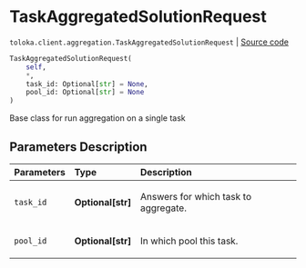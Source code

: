 # TaskAggregatedSolutionRequest
`toloka.client.aggregation.TaskAggregatedSolutionRequest` | [Source code](https://github.com/Toloka/toloka-kit/blob/v0.1.24/src/client/aggregation.py#L63)

```python
TaskAggregatedSolutionRequest(
    self,
    *,
    task_id: Optional[str] = None,
    pool_id: Optional[str] = None
)
```

Base class for run aggregation on a single task

## Parameters Description

| Parameters | Type | Description |
| :----------| :----| :-----------|
`task_id`|**Optional\[str\]**|<p>Answers for which task to aggregate.</p>
`pool_id`|**Optional\[str\]**|<p>In which pool this task.</p>
